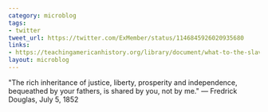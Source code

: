```yaml
---
category: microblog
tags:
- twitter
tweet_url: https://twitter.com/ExMember/status/1146845926020935680
links:
- https://teachingamericanhistory.org/library/document/what-to-the-slave-is-the-fourth-of-july/
layout: microblog
---
```

"The rich inheritance of justice, liberty, prosperity and independence, bequeathed by your fathers, is shared by you, not by me." — Fredrick Douglas, July 5, 1852
